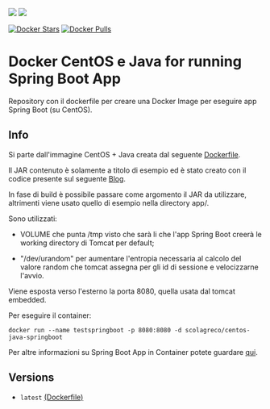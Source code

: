 [![](https://images.microbadger.com/badges/image/scolagreco/centos-java-springboot.svg)](https://microbadger.com/images/scolagreco/centos-java-springboot "Get your own image badge on microbadger.com") 
[![](https://images.microbadger.com/badges/commit/scolagreco/centos-java-springboot.svg)](https://microbadger.com/images/scolagreco/centos-java-springboot "Get your own commit badge on microbadger.com")

[![Docker Stars](https://img.shields.io/docker/stars/scolagreco/centos-java-springboot.svg)](https://hub.docker.com/r/scolagreco/centos-java-springboot/)
[![Docker Pulls](https://img.shields.io/docker/pulls/scolagreco/centos-java-springboot.svg)](https://hub.docker.com/r/scolagreco/centos-java-springboot/)

# Docker CentOS e Java for running Spring Boot App

Repository con il dockerfile per creare una Docker Image per eseguire app Spring Boot (su CentOS).

## Info

Si parte dall'immagine CentOS + Java creata dal seguente [Dockerfile](https://github.com/scolagreco/centos-java/blob/master/Dockerfile).

Il JAR contenuto è solamente a titolo di esempio ed è stato creato con il codice presente sul seguente [Blog](https://www.boraji.com/spring-boot-hello-world-example).

In fase di build è possibile passare come argomento il JAR da utilizzare, altrimenti viene usato quello di esempio nella directory app/.

Sono utilizzati:

- VOLUME che punta /tmp visto che sarà li che l'app Spring Boot creerà le working directory di Tomcat per default;

- "/dev/urandom" per aumentare l'entropia necessaria al calcolo del valore random che tomcat assegna per gli id di sessione e velocizzarne l'avvio.

Viene esposta verso l'esterno la porta 8080, quella usata dal tomcat embedded.

Per eseguire il container:

	docker run --name testspringboot -p 8080:8080 -d scolagreco/centos-java-springboot

Per altre informazioni su Spring Boot App in Container potete guardare [qui](https://spring.io/guides/gs/spring-boot-docker/#_containerize_it).

## Versions

- `latest` [(Dockerfile)](https://github.com/scolagreco/centos-java-springboot/blob/master/Dockerfile)
